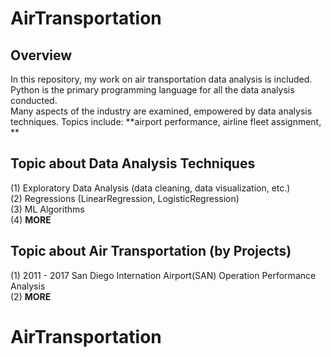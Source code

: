 # AirTransportation

## Overview   
In this repository, my work on air transportation data analysis is included. Python is the primary programming language for all the data analysis conducted.   
Many aspects of the industry are examined, empowered by data analysis techniques. Topics include: **airport performance, airline fleet assignment, ** 

## Topic about Data Analysis Techniques
(1) Exploratory Data Analysis (data cleaning, data visualization, etc.)  
(2) Regressions (LinearRegression, LogisticRegression)    
(3) ML Algorithms   
(4) **MORE**  

## Topic about Air Transportation (by Projects) 
(1) 2011 - 2017 San Diego Internation Airport(SAN) Operation Performance Analysis   
(2) **MORE**  
# AirTransportation
